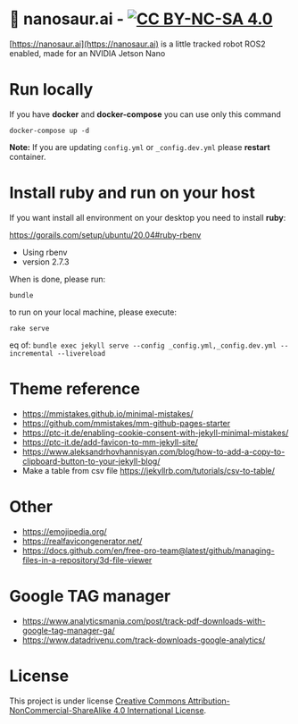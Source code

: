# :sauropod: nanosaur.ai - [![CC BY-NC-SA 4.0][cc-by-nc-sa-image]][cc-by-nc-sa]

[https://nanosaur.ai](https://nanosaur.ai) is a little tracked robot ROS2 enabled, made for an NVIDIA Jetson Nano

# Run locally

If you have **docker** and **docker-compose** you can use only this command

```
docker-compose up -d
```

**Note:** If you are updating `config.yml` or `_config.dev.yml` please **restart** container.

# Install ruby and run on your host

If you want install all environment on your desktop you need to install **ruby**:

https://gorails.com/setup/ubuntu/20.04#ruby-rbenv
* Using rbenv
* version 2.7.3

When is done, please run:

```
bundle
```

to run on your local machine, please execute:

```
rake serve
```

eq of: `bundle exec jekyll serve --config _config.yml,_config.dev.yml --incremental --livereload`

# Theme reference

* https://mmistakes.github.io/minimal-mistakes/
* https://github.com/mmistakes/mm-github-pages-starter
* https://ptc-it.de/enabling-cookie-consent-with-jekyll-minimal-mistakes/
* https://ptc-it.de/add-favicon-to-mm-jekyll-site/
* https://www.aleksandrhovhannisyan.com/blog/how-to-add-a-copy-to-clipboard-button-to-your-jekyll-blog/
* Make a table from csv file https://jekyllrb.com/tutorials/csv-to-table/

# Other
* https://emojipedia.org/
* https://realfavicongenerator.net/
* https://docs.github.com/en/free-pro-team@latest/github/managing-files-in-a-repository/3d-file-viewer

# Google TAG manager
* https://www.analyticsmania.com/post/track-pdf-downloads-with-google-tag-manager-ga/
* https://www.datadrivenu.com/track-downloads-google-analytics/

# License

This project is under license [Creative Commons Attribution-NonCommercial-ShareAlike 4.0 International License][cc-by-nc-sa].

[cc-by-nc-sa]: http://creativecommons.org/licenses/by-nc-sa/4.0/
[cc-by-nc-sa-image]: https://licensebuttons.net/l/by-nc-sa/4.0/88x31.png
[cc-by-nc-sa-shield]: https://img.shields.io/badge/License-CC%20BY--NC--SA%204.0-lightgrey.svg